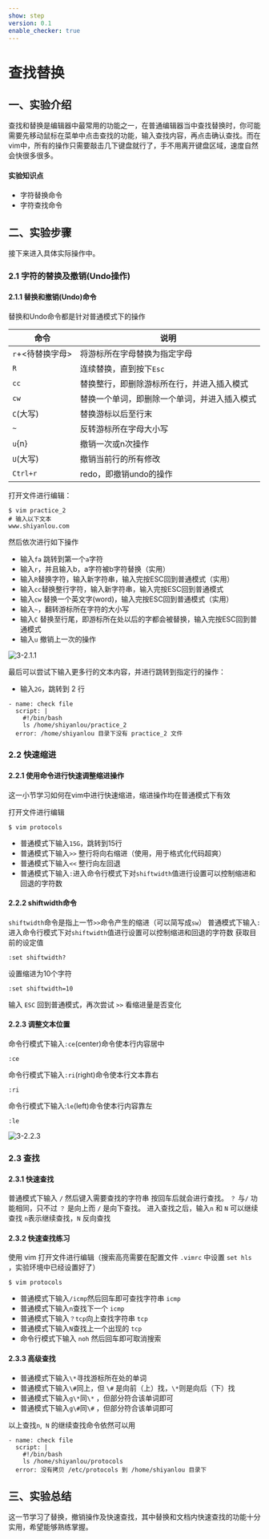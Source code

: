 ```yaml
---
show: step
version: 0.1
enable_checker: true
---
```


# 查找替换

## 一、实验介绍

查找和替换是编辑器中最常用的功能之一，在普通编辑器当中查找替换时，你可能需要先移动鼠标在菜单中点击查找的功能，输入查找内容，再点击确认查找。而在vim中，所有的操作只需要敲击几下键盘就行了，手不用离开键盘区域，速度自然会快很多很多。

#### 实验知识点

+ 字符替换命令
+ 字符查找命令

## 二、实验步骤

接下来进入具体实际操作中。

### 2.1 字符的替换及撤销(Undo操作)

#### 2.1.1 替换和撤销(Undo)命令

替换和Undo命令都是针对普通模式下的操作

| 命令             | 说明                                         |
| ---------------- | -------------------------------------------- |
| `r`+<待替换字母> | 将游标所在字母替换为指定字母                 |
| `R`              | 连续替换，直到按下`Esc`                      |
| `cc`             | 替换整行，即删除游标所在行，并进入插入模式   |
| `cw`             | 替换一个单词，即删除一个单词，并进入插入模式 |
| `C`(大写)        | 替换游标以后至行末                           |
| `~`              | 反转游标所在字母大小写                       |
| `u`{n}           | 撤销一次或n次操作                            |
| `U`(大写)        | 撤销当前行的所有修改                         |
| `Ctrl+r`         | redo，即撤销undo的操作                       |

打开文件进行编辑：

```
$ vim practice_2
# 输入以下文本
www.shiyanlou.com
```

然后依次进行如下操作


- 输入`fa` 跳转到第一个`a`字符
- 输入`r`，并且输入b，a字符被b字符替换（实用）
- 输入`R`替换字符，输入新字符串，输入完按ESC回到普通模式（实用）
- 输入`cc`替换整行字符，输入新字符串，输入完按ESC回到普通模式
- 输入`cw` 替换一个英文字(word)，输入完按ESC回到普通模式（实用）
- 输入`~`，翻转游标所在字符的大小写
- 输入`C` 替换至行尾，即游标所在处以后的字都会被替换，输入完按ESC回到普通模式
- 输入`u` 撤销上一次的操作

![3-2.1.1](https://doc.shiyanlou.com/document-uid49570labid18timestamp1491032394591.png/wm)

最后可以尝试下输入更多行的文本内容，并进行跳转到指定行的操作：

- 输入`2G`，跳转到 2 行

```checker
- name: check file
  script: |
    #!/bin/bash
    ls /home/shiyanlou/practice_2
  error: /home/shiyanlou 目录下没有 practice_2 文件
```

### 2.2 快速缩进

#### 2.2.1 使用命令进行快速调整缩进操作

这一小节学习如何在vim中进行快速缩进，缩进操作均在普通模式下有效

打开文件进行编辑

```
$ vim protocols
```

- 普通模式下输入`15G`，跳转到15行
- 普通模式下输入`>>` 整行将向右缩进（使用，用于格式化代码超爽）
- 普通模式下输入`<<` 整行向左回退
- 普通模式下输入`:`进入命令行模式下对`shiftwidth`值进行设置可以控制缩进和回退的字符数


#### 2.2.2 shiftwidth命令

`shiftwidth`命令是指上一节`>>`命令产生的缩进（可以简写成`sw`）
普通模式下输入`:`进入命令行模式下对`shiftwidth`值进行设置可以控制缩进和回退的字符数
获取目前的设定值

```
:set shiftwidth?
```

设置缩进为10个字符

```
:set shiftwidth=10
```

输入 `ESC` 回到普通模式，再次尝试 `>>` 看缩进量是否变化 

#### 2.2.3 调整文本位置

命令行模式下输入`:ce`(center)命令使本行内容居中

```
:ce
```

命令行模式下输入`:ri`(right)命令使本行文本靠右

```
:ri
```

命令行模式下输入:`le`(left)命令使本行内容靠左

```
:le
```

![3-2.2.3](https://doc.shiyanlou.com/document-uid49570labid18timestamp1491032410092.png/wm)

### 2.3 查找

#### 2.3.1 快速查找

普通模式下输入 `/` 然后键入需要查找的字符串 按回车后就会进行查找。
`？` 与`/` 功能相同，只不过 `？` 是向上而 `/` 是向下查找。
进入查找之后，输入`n` 和 `N` 可以继续查找
`n`表示继续查找，`N` 反向查找

#### 2.3.2 快速查找练习

使用 vim 打开文件进行编辑（搜索高亮需要在配置文件 `.vimrc` 中设置 `set hls` ，实验环境中已经设置好了）

```
$ vim protocols
```

- 普通模式下输入`/icmp`然后回车即可查找字符串 `icmp`
- 普通模式下输入`n`查找下一个 `icmp`
- 普通模式下输入`？tcp`向上查找字符串 `tcp`
- 普通模式下输入`N`查找上一个出现的 `tcp`
- 命令行模式下输入 `noh` 然后回车即可取消搜索

#### 2.3.3 高级查找

- 普通模式下输入`\*`寻找游标所在处的单词
- 普通模式下输入`\#`同上，但 `\#` 是向前（上）找，`\*`则是向后（下）找
- 普通模式下输入`g\*`同`\*` ，但部分符合该单词即可
- 普通模式下输入`g\#`同`\#` ，但部分符合该单词即可

以上查找`n`,` N` 的继续查找命令依然可以用

```checker
- name: check file
  script: |
    #!/bin/bash
    ls /home/shiyanlou/protocols
  error: 没有拷贝 /etc/protocols 到 /home/shiyanlou 目录下
```

## 三、实验总结

这一节学习了替换，撤销操作及快速查找，其中替换和文档内快速查找的功能十分实用，希望能够熟练掌握。
